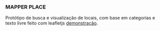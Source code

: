 ### MAPPER PLACE

Protótipo de busca e visualização de locais, com base em categorias e texto livre feito com leafletjs [demonstração](https://daeleduardo.github.io/mapper-place/index.html).
